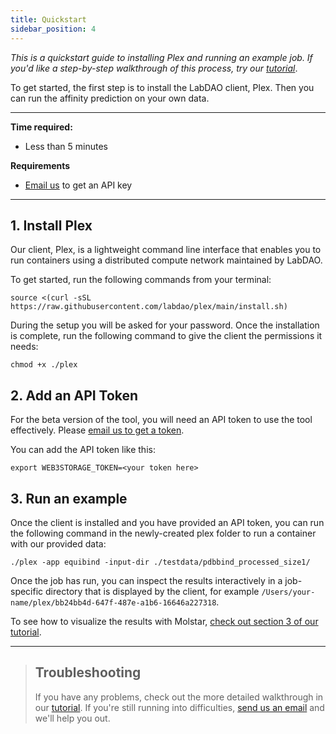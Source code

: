 ```yaml
---
title: Quickstart
sidebar_position: 4
---
```


*This is a quickstart guide to installing Plex and running an example job. If you'd like a step-by-step walkthrough of this process, try our [tutorial](https://docs.labdao.xyz/affinity-prediction/installation_tutorial)*.

To get started, the first step is to install the LabDAO client, Plex. Then you can run the affinity prediction on your own data.

---
**Time required:**
- Less than 5 minutes

**Requirements**
- [Email us](mailto:stewards@labdao.com) to get an API key

---
## 1. Install Plex
Our client, Plex, is a lightweight command line interface that enables you to run containers using a distributed compute network maintained by LabDAO.

To get started, run the following commands from your terminal: 
```
source <(curl -sSL https://raw.githubusercontent.com/labdao/plex/main/install.sh)
```

During the setup you will be asked for your password. Once the installation is complete, run the following command to give the client the permissions it needs:

```
chmod +x ./plex
```

## 2. Add an API Token
For the beta version of the tool, you will need an API token to use the tool effectively. Please [email us to get a token](mailto:stewards@labdao.com).

You can add the API token like this: 
```
export WEB3STORAGE_TOKEN=<your token here>
```

## 3. Run an example
Once the client is installed and you have provided an API token, you can run the following command in the newly-created plex folder to run a container with our provided data:

```
./plex -app equibind -input-dir ./testdata/pdbbind_processed_size1/
```
Once the job has run, you can inspect the results interactively in a job-specific directory that is displayed by the client, for example ```/Users/your-name/plex/bb24bb4d-647f-487e-a1b6-16646a227318```.

To see how to visualize the results with Molstar, [check out section 3 of our tutorial](https://docs.labdao.xyz/affinity-prediction/installation_tutorial#visualize-the-job-results).

---

>## Troubleshooting
>If you have any problems, check out the more detailed walkthrough in our [tutorial](https://docs.labdao.xyz/affinity-prediction/installation_tutorial).
>If you're still running into difficulties, [send us an email](mailto:stewards@labdao.com) and we'll help you out.
